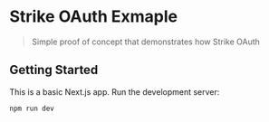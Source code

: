 # Strike OAuth Exmaple

> Simple proof of concept that demonstrates how Strike OAuth

## Getting Started

This is a basic Next.js app. Run the development server:

```bash
npm run dev
```
